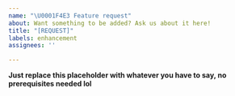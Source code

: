 ```yaml
---
name: "\U0001F4E3 Feature request"
about: Want something to be added? Ask us about it here!
title: "[REQUEST]"
labels: enhancement
assignees: ''

---
```


**Just replace this placeholder with whatever you have to say, no prerequisites needed lol**
